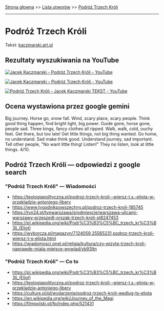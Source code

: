 [Strona głowna](../index.md) >> [Lista utworów](../list.md) >> [Podróż Trzech Króli](442.md)

---

# Podróż Trzech Króli

Tekst: [kaczmarski.art.pl](https://www.kaczmarski.art.pl/tworczosc/wiersze/podroz-trzech-kroli/)

## Rezultaty wyszukiwania na YouTube

[![Jacek Kaczmarski - Podróż Trzech Króli - YouTube](http://img.youtube.com/vi/0aHLPLZ7hl8/0.jpg)](https://www.youtube.com/watch?v=0aHLPLZ7hl8 "Jacek Kaczmarski - Podróż Trzech Króli - YouTube")

[![Jacek Kaczmarski – Podróż Trzech Króli - YouTube](http://img.youtube.com/vi/mmtue5goFdk/0.jpg)](https://www.youtube.com/watch?v=mmtue5goFdk "Jacek Kaczmarski – Podróż Trzech Króli - YouTube")

[![Podróż Trzech Króli - Jacek Kaczmarski TEKST - YouTube](http://img.youtube.com/vi/qyKT0sUTH3o/0.jpg)](https://www.youtube.com/watch?v=qyKT0sUTH3o "Podróż Trzech Króli - Jacek Kaczmarski TEKST - YouTube")

## Ocena wystawiona przez google gemini

Big journey. Horse go, snow fall. Wind, scary place, scary people. Think good thing happen, find bright light, big power. Guide gone, horse gone, people sad. Three kings, fancy clothes all ripped. Walk, walk, cold, ouchy feet. Get there, but too late! Get little things, not big thing wanted. Go home, no understand. Sad make think good. Understand journey, sad important. Tell other people, "No want little thing! Listen!" They no listen, look at little things. 4/10.


## Podróż Trzech Króli — odpowiedzi z google search

### "Podróż Trzech Króli" — Wiadomości

 - <https://teologiapolityczna.pl/podroz-trzech-kroli--wiersz-t.s.-eliota-w-przekladzie-antoniego-libery>
 - <https://www.tygodnikpowszechny.pl/podroz-trzech-kroli-185745>
 - <https://tvn24.pl/tvnwarszawa/srodmiescie/warszawa-ulicami-warszawy-przeszedl-orszak-trzech-kroli-st8247453>
 - <https://pl.wikipedia.org/wiki/Podr%C3%B3%C5%BC_trzech_kr%C3%B3li_(Eliot)>
 - <https://wyborcza.pl/magazyn/7,124059,25565231,podroz-trzech-kroli-wiersz-t-s-eliota.html>
 - <https://wiadomosci.onet.pl/religia/kultura/czy-wizyta-trzech-kroli-naprawde-miala-miejsce-wywiad/yb93ltn>

### "Podróż Trzech Króli" — Co to

 - <https://pl.wikipedia.org/wiki/Podr%C3%B3%C5%BC_trzech_kr%C3%B3li_(Eliot)>
 - <https://teologiapolityczna.pl/podroz-trzech-kroli--wiersz-t.s.-eliota-w-przekladzie-antoniego-libery>
 - <https://culture.pl/pl/wydarzenie/podroz-trzech-kroli-wedlug-ts-eliota>
 - <https://en.wikipedia.org/wiki/Journey_of_the_Magi>
 - <https://filmpolski.pl/fp/index.php/521431>

